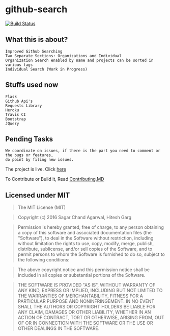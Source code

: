 # github-search

[![Build Status](https://travis-ci.org/sagaragarwal94/github-search.svg?branch=master)](https://travis-ci.org/sagaragarwal94/github-search)

## What this is about?

```
Improved Github Searching
Two Separate Sections: Organizations and Individual
Organization Search enabled by name and projects can be sorted in various tags
Individual Search (Work in Progress)

```

## Stuffs used now

```
Flask
Github Api's
Requests Library
Heroku
Travis CI
Bootstrap
JQuery
```

## Pending Tasks

```
We coordinate on issues, if there is the part you need to comment or the bugs or features,
do point by filing new issues.

```
The project is live. Click [here](https://github-search-app.herokuapp.com/)  

To Contribute or Build it, Read [Contributing.MD](CONTRIBUTING.MD)

## Licensed under MIT
>The MIT License (MIT)

>Copyright (c) 2016 Sagar Chand Agarwal, Hitesh Garg

>Permission is hereby granted, free of charge, to any person obtaining a copy of this software and associated documentation files (the "Software"), to deal in the Software without restriction, including without limitation the rights to use, copy, modify, merge, publish, distribute, sublicense, and/or sell copies of the Software, and to permit persons to whom the Software is furnished to do so, subject to the following conditions:

>The above copyright notice and this permission notice shall be included in all copies or substantial portions of the Software.

>THE SOFTWARE IS PROVIDED "AS IS", WITHOUT WARRANTY OF ANY KIND, EXPRESS OR IMPLIED, INCLUDING BUT NOT LIMITED TO THE WARRANTIES OF MERCHANTABILITY, FITNESS FOR A PARTICULAR PURPOSE AND NONINFRINGEMENT. IN NO EVENT SHALL THE AUTHORS OR COPYRIGHT HOLDERS BE LIABLE FOR ANY CLAIM, DAMAGES OR OTHER LIABILITY, WHETHER IN AN ACTION OF CONTRACT, TORT OR OTHERWISE, ARISING FROM, OUT OF OR IN CONNECTION WITH THE SOFTWARE OR THE USE OR OTHER DEALINGS IN THE SOFTWARE.

